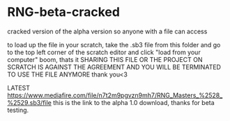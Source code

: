 # RNG-beta-cracked
cracked version of the alpha version so anyone with a file can access

to load up the file in your scratch, take the .sb3 file from this folder and go to the top left corner of the scratch editor and click "load from your computer"
boom, thats it
SHARING THIS FILE OR THE PROJECT ON SCRATCH IS AGAINST THE AGREEMENT AND YOU WILL BE TERMINATED TO USE THE FILE ANYMORE
thank you<3


LATEST https://www.mediafire.com/file/n7t2m9pgvzn9mh7/RNG_Masters_%2528_%2529.sb3/file this is the link to the alpha 1.0 download, thanks for beta testing.
